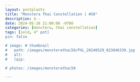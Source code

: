 ```yaml
---
layout: postplants
title: "Monstera Thai Constellation | #50"
description: $--
date: 2024-05-28 21:00:00 -0700
categories: [monstera, thai constellation]
tags: [sold, 4" pot]
pin: false

# image: # thumbnail
#   path: /images/monsterathai50/PXL_20240529_023846339.jpg
#   alt:
#   lqip:

# photos: /images/monsterathai50

---
```

